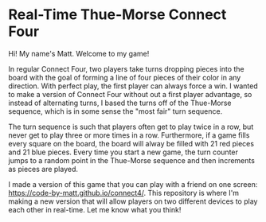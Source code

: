 # Real-Time Thue-Morse Connect Four
Hi! My name's Matt. Welcome to my game!

In regular Connect Four, two players take turns dropping pieces into the board with the goal of forming a line of four pieces of their color in any direction. With perfect play, the first player can always force a win. I wanted to make a version of Connect Four without out a first player advantage, so instead of alternating turns, I based the turns off of the Thue-Morse sequence, which is in some sense the "most fair" turn sequence.

The turn sequence is such that players often get to play twice in a row, but never get to play three or more times in a row. Furthermore, if a game fills every square on the board, the board will alway be filled with 21 red pieces and 21 blue pieces. Every time you start a new game, the turn counter jumps to a random point in the Thue-Morse sequence and then increments as pieces are played.

I made a version of this game that you can play with a friend on one screen: https://code-by-matt.github.io/connect4/. This repository is where I'm making a new version that will allow players on two different devices to play each other in real-time. Let me know what you think!

